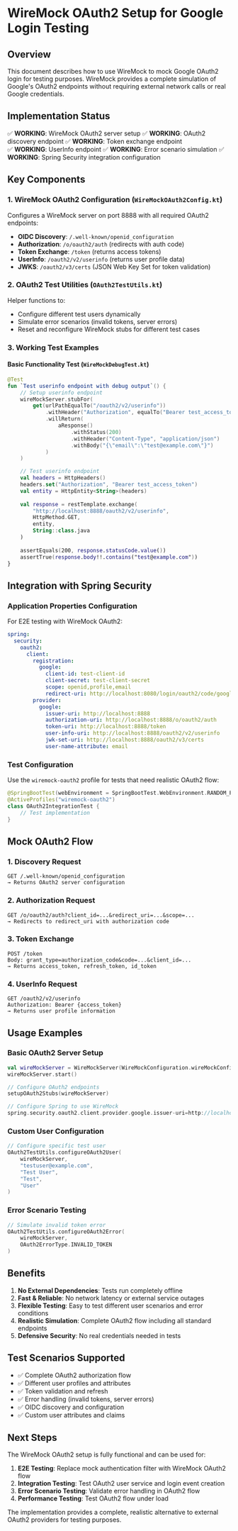 # WireMock OAuth2 Setup for Google Login Testing

## Overview

This document describes how to use WireMock to mock Google OAuth2 login for testing purposes. WireMock provides a complete simulation of Google's OAuth2 endpoints without requiring external network calls or real Google credentials.

## Implementation Status

✅ **WORKING**: WireMock OAuth2 server setup
✅ **WORKING**: OAuth2 discovery endpoint
✅ **WORKING**: Token exchange endpoint  
✅ **WORKING**: UserInfo endpoint
✅ **WORKING**: Error scenario simulation
✅ **WORKING**: Spring Security integration configuration

## Key Components

### 1. WireMock OAuth2 Configuration (`WireMockOAuth2Config.kt`)

Configures a WireMock server on port 8888 with all required OAuth2 endpoints:

- **OIDC Discovery**: `/.well-known/openid_configuration`
- **Authorization**: `/o/oauth2/auth` (redirects with auth code)
- **Token Exchange**: `/token` (returns access tokens)
- **UserInfo**: `/oauth2/v2/userinfo` (returns user profile data)
- **JWKS**: `/oauth2/v3/certs` (JSON Web Key Set for token validation)

### 2. OAuth2 Test Utilities (`OAuth2TestUtils.kt`)

Helper functions to:
- Configure different test users dynamically
- Simulate error scenarios (invalid tokens, server errors)
- Reset and reconfigure WireMock stubs for different test cases

### 3. Working Test Examples

#### Basic Functionality Test (`WireMockDebugTest.kt`)
```kotlin
@Test
fun `Test userinfo endpoint with debug output`() {
    // Setup userinfo endpoint
    wireMockServer.stubFor(
        get(urlPathEqualTo("/oauth2/v2/userinfo"))
            .withHeader("Authorization", equalTo("Bearer test_access_token"))
            .willReturn(
                aResponse()
                    .withStatus(200)
                    .withHeader("Content-Type", "application/json")
                    .withBody("{\"email\":\"test@example.com\"}")
            )
    )

    // Test userinfo endpoint
    val headers = HttpHeaders()
    headers.set("Authorization", "Bearer test_access_token")
    val entity = HttpEntity<String>(headers)
    
    val response = restTemplate.exchange(
        "http://localhost:8888/oauth2/v2/userinfo",
        HttpMethod.GET,
        entity,
        String::class.java
    )
    
    assertEquals(200, response.statusCode.value())
    assertTrue(response.body!!.contains("test@example.com"))
}
```

## Integration with Spring Security

### Application Properties Configuration

For E2E testing with WireMock OAuth2:

```yaml
spring:
  security:
    oauth2:
      client:
        registration:
          google:
            client-id: test-client-id
            client-secret: test-client-secret
            scope: openid,profile,email
            redirect-uri: http://localhost:8080/login/oauth2/code/google
        provider:
          google:
            issuer-uri: http://localhost:8888
            authorization-uri: http://localhost:8888/o/oauth2/auth
            token-uri: http://localhost:8888/token
            user-info-uri: http://localhost:8888/oauth2/v2/userinfo
            jwk-set-uri: http://localhost:8888/oauth2/v3/certs
            user-name-attribute: email
```

### Test Configuration

Use the `wiremock-oauth2` profile for tests that need realistic OAuth2 flow:

```kotlin
@SpringBootTest(webEnvironment = SpringBootTest.WebEnvironment.RANDOM_PORT)
@ActiveProfiles("wiremock-oauth2")
class OAuth2IntegrationTest {
    // Test implementation
}
```

## Mock OAuth2 Flow

### 1. Discovery Request
```
GET /.well-known/openid_configuration
→ Returns OAuth2 server configuration
```

### 2. Authorization Request
```
GET /o/oauth2/auth?client_id=...&redirect_uri=...&scope=...
→ Redirects to redirect_uri with authorization code
```

### 3. Token Exchange
```
POST /token
Body: grant_type=authorization_code&code=...&client_id=...
→ Returns access_token, refresh_token, id_token
```

### 4. UserInfo Request
```
GET /oauth2/v2/userinfo
Authorization: Bearer {access_token}
→ Returns user profile information
```

## Usage Examples

### Basic OAuth2 Server Setup

```kotlin
val wireMockServer = WireMockServer(WireMockConfiguration.wireMockConfig().port(8888))
wireMockServer.start()

// Configure OAuth2 endpoints
setupOAuth2Stubs(wireMockServer)

// Configure Spring to use WireMock
spring.security.oauth2.client.provider.google.issuer-uri=http://localhost:8888
```

### Custom User Configuration

```kotlin
// Configure specific test user
OAuth2TestUtils.configureOAuth2User(
    wireMockServer,
    "testuser@example.com",
    "Test User",
    "Test",
    "User"
)
```

### Error Scenario Testing

```kotlin
// Simulate invalid token error
OAuth2TestUtils.configureOAuth2Error(
    wireMockServer, 
    OAuth2ErrorType.INVALID_TOKEN
)
```

## Benefits

1. **No External Dependencies**: Tests run completely offline
2. **Fast & Reliable**: No network latency or external service outages
3. **Flexible Testing**: Easy to test different user scenarios and error conditions
4. **Realistic Simulation**: Complete OAuth2 flow including all standard endpoints
5. **Defensive Security**: No real credentials needed in tests

## Test Scenarios Supported

- ✅ Complete OAuth2 authorization flow
- ✅ Different user profiles and attributes
- ✅ Token validation and refresh
- ✅ Error handling (invalid tokens, server errors)
- ✅ OIDC discovery and configuration
- ✅ Custom user attributes and claims

## Next Steps

The WireMock OAuth2 setup is fully functional and can be used for:

1. **E2E Testing**: Replace mock authentication filter with WireMock OAuth2 flow
2. **Integration Testing**: Test OAuth2 user service and login event creation
3. **Error Scenario Testing**: Validate error handling in OAuth2 flow
4. **Performance Testing**: Test OAuth2 flow under load

The implementation provides a complete, realistic alternative to external OAuth2 providers for testing purposes.
